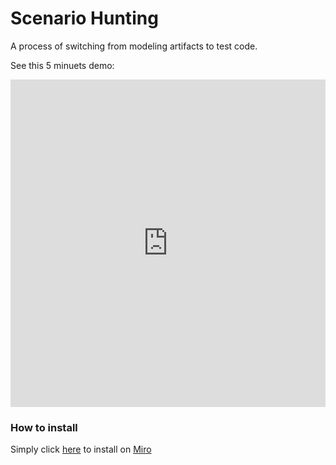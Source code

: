 # Scenario Hunting 
A process of switching from modeling artifacts to test code.

See this 5 minuets demo:

<iframe style="width:100%" height="524" src="https://www.youtube.com/embed/mZI3s-hTQVo" title="YouTube video player" frameborder="0" allow="accelerometer; autoplay; clipboard-write; encrypted-media; gyroscope; picture-in-picture" allowfullscreen></iframe>


### How to install
Simply click [here](https://miro.com/oauth/authorize/?response_type=code&client_id=3074457356753256770&redirect_uri=%2Fconfirm-app-install%2F) to install on [Miro](https://miro.com)
